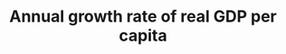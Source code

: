 ---
actual_indicator_available: Annual growth rate of per capita GDP in chained 2009 dollars
actual_indicator_available_description: Year-over-year percentage change in chained
  (2009) dollar Gross Domestic Product per capita
computation_units: Percentage change
data_geocode_regex: .*
data_non_statistical: false
data_show_map: false
date_metadata_updated: '2017-10-20'
date_of_national_source_publication: 8/2017
goal_meta_link: http://unstats.un.org/sdgs/files/metadata-compilation/Metadata-Goal-8.pdf
graph: longitudinal
graph_negative: true
graph_title: US annual growth rate of per capita GDP in chained 2009 US dollars
graph_type: line
has_metadata: false
indicator: 8.1.1
indicator_name: Annual growth rate of real GDP per capita
indicator_sort_order: 08-01-01
indicator_variable: pct_agr_rgdppcap
layout: indicator
national_geographical_coverage: United States
periodicity: Annual
permalink: /8-1-1/
published: true
reporting_status: complete
scheduled_update_by_national_source: 10/2017
sdg_goal: 8
source_active_1: true
source_agency_staff_email_1: Andrew.Craig@bea.gov
source_agency_staff_name_1: Andrew Craig
source_agency_survey_dataset_1: Selected Per Capita Product and Income Series in Current
  and Chained Dollars
source_notes_1: null
source_organisation_1: Selected Per Capita Product and Income Series in Current and
  Chained Dollars
source_title_1: null
source_url_1: http://www.bea.gov/iTable/iTableHtml.cfm?reqid=9&step=3&isuri=1&903=264
target: Sustain per capita economic growth in accordance with national circumstances
  and, in particular, at least 7 per cent gross domestic product growth per annum
  in the least developed countries.
target_id: '8.1'
time_period: 2000 - 2016
title: Annual growth rate of real GDP per capita
un_custodial_agency: 'UNSD (Partnering Agencies: World Bank)'
un_designated_tier: '1'
us_method_of_computation: Difference between current year GDP per capita and previous
  year GDP per capita divided by previous year GDP per capita
variable_description: null
variable_notes: null
---